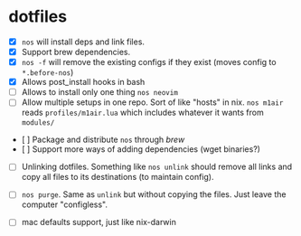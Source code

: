 # dotfiles

- [x] `nos` will install deps and link files.
- [x] Support brew dependencies.
- [x] `nos -f` will remove the existing configs if they exist (moves config to `*.before-nos`)
- [x] Allows post_install hooks in bash
- [ ] Allows to install only one thing `nos neovim`
- [ ] Allow multiple setups in one repo. Sort of like "hosts" in nix. `nos m1air` reads `profiles/m1air.lua` which includes whatever it wants from `modules/`
- [ ] Package and distribute `nos` through _brew_
- [ ] Support more ways of adding dependencies (wget binaries?)
- [ ] Unlinking dotfiles. Something like `nos unlink` should remove all links and copy all files to its destinations (to maintain config).
- [ ] `nos purge`. Same as `unlink` but without copying the files. Just leave the computer "configless".
- [ ] mac defaults support, just like nix-darwin

